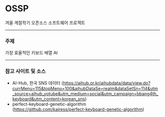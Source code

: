 # OSSP
겨울 계절학기 오픈소스 소프트웨어 프로젝트

***
### 주제
가장 효율적인 키보드 배열 AI

***
### 참고 사이트 및 소스
- AI-Hub, 한국 SNS 데이터
(https://aihub.or.kr/aihubdata/data/view.do?currMenu=115&topMenu=100&aihubDataSe=realm&dataSetSn=114&utm_source=aihub_yotube&utm_medium=social&utm_campaign=bbang4th_keyboard&utm_content=korean_sns)
- perfect-keyboard-genetic-algorithm (https://github.com/kairess/perfect-keyboard-genetic-algorithm)
